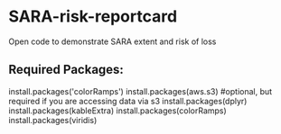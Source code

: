 # SARA-risk-reportcard
Open code to demonstrate SARA extent and risk of loss





## Required Packages:

install.packages('colorRamps')
install.packages(aws.s3) #optional, but required if you are accessing data via s3
install.packages(dplyr)
install.packages(kableExtra)
install.packages(colorRamps)
install.packages(viridis)

